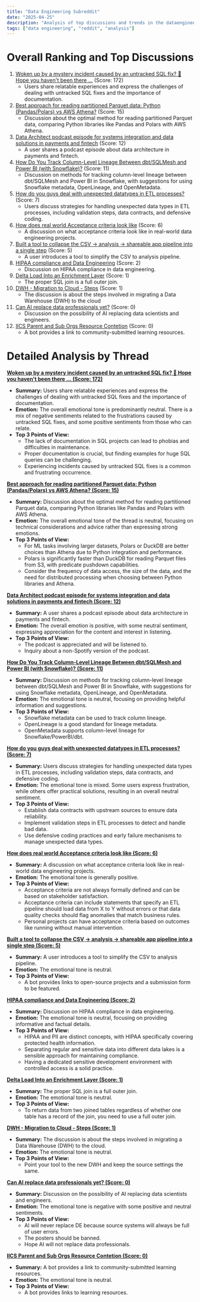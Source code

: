 ```yaml
---
title: "Data Engineering Subreddit"
date: "2025-04-25"
description: "Analysis of top discussions and trends in the dataengineering subreddit"
tags: ["data engineering", "reddit", "analysis"]
---
```


# Overall Ranking and Top Discussions
1.  [Woken up by a mystery incident caused by an untracked SQL fix? 🌝 Hope you haven't been there ...](https://i.redd.it/zt5n3lcjcywe1.png) (Score: 172)
    *   Users share relatable experiences and express the challenges of dealing with untracked SQL fixes and the importance of documentation.
2.  [Best approach for reading partitioned Parquet data: Python (Pandas/Polars) vs AWS Athena?](https://www.reddit.com/r/dataengineering/comments/1k7lp9q/best_approach_for_reading_partitioned_parquet/) (Score: 15)
    *   Discussion about the optimal method for reading partitioned Parquet data, comparing Python libraries like Pandas and Polars with AWS Athena.
3.  [Data Architect podcast episode for systems integration and data solutions in payments and fintech](https://www.reddit.com/r/dataengineering/comments/1k7f6gx/data_architect_podcast_episode_for_systems/) (Score: 12)
    *   A user shares a podcast episode about data architecture in payments and fintech.
4.  [How Do You Track Column-Level Lineage Between dbt/SQLMesh and Power BI (with Snowflake)?](https://www.reddit.com/r/dataengineering/comments/1k7cj7i/how_do_you_track_columnlevel_lineage_between/) (Score: 11)
    *   Discussion on methods for tracking column-level lineage between dbt/SQLMesh and Power BI in Snowflake, with suggestions for using Snowflake metadata, OpenLineage, and OpenMetadata.
5.  [How do you guys deal with unexpected datatypes in ETL processes?](https://www.reddit.com/r/dataengineering/comments/1k7n4uc/how_do_you_guys_deal_with_unexpected_datatypes_in/) (Score: 7)
    *   Users discuss strategies for handling unexpected data types in ETL processes, including validation steps, data contracts, and defensive coding.
6.  [How does real world Acceptance criteria look like](https://www.reddit.com/r/dataengineering/comments/1k7ml97/how_does_real_world_acceptance_criteria_look_like/) (Score: 6)
    *   A discussion on what acceptance criteria look like in real-world data engineering projects.
7.  [Built a tool to collapse the CSV → analysis → shareable app pipeline into a single step](https://www.reddit.com/r/dataengineering/comments/1k7elh2/built_a_tool_to_collapse_the_csv_analysis/) (Score: 5)
    *   A user introduces a tool to simplify the CSV to analysis pipeline.
8.  [HIPAA compliance and Data Engineering](https://www.reddit.com/r/dataengineering/comments/1k7jrjr/hipaa_compliance_and_data_engineering/) (Score: 2)
    *   Discussion on HIPAA compliance in data engineering.
9.  [Delta Load Into an Enrichment Layer](https://www.reddit.com/r/dataengineering/comments/1k7hxii/delta_load_into_an_enrichment_layer/) (Score: 1)
    *   The proper SQL join is a full outer join.
10. [DWH - Migration to Cloud - Steps](https://www.reddit.com/r/dataengineering/comments/1k7tvq0/dwh_migration_to_cloud_steps/) (Score: 1)
    *   The discussion is about the steps involved in migrating a Data Warehouse (DWH) to the cloud
11. [Can AI replace data professionals yet?](https://medium.com/@prashant.tandan528/how-far-till-an-ai-replaces-data-scientists-and-engineers-c4efe8c508f7) (Score: 0)
    *   Discussion on the possibility of AI replacing data scientists and engineers.
12. [IICS Parent and Sub Orgs Resource Contetion](https://www.reddit.com/r/dataengineering/comments/1k7mvvt/iics_parent_and_sub_orgs_resource_contetion/) (Score: 0)
    *   A bot provides a link to community-submitted learning resources.

# Detailed Analysis by Thread
**[ Woken up by a mystery incident caused by an untracked SQL fix? 🌝 Hope you haven't been there ... (Score: 172)](https://i.redd.it/zt5n3lcjcywe1.png)**
*  **Summary:**  Users share relatable experiences and express the challenges of dealing with untracked SQL fixes and the importance of documentation.
*  **Emotion:** The overall emotional tone is predominantly neutral. There is a mix of negative sentiments related to the frustrations caused by untracked SQL fixes, and some positive sentiments from those who can relate.
*  **Top 3 Points of View:**
    *   The lack of documentation in SQL projects can lead to phobias and difficulties in maintenance.
    *   Proper documentation is crucial, but finding examples for huge SQL queries can be challenging.
    *   Experiencing incidents caused by untracked SQL fixes is a common and frustrating occurrence.

**[ Best approach for reading partitioned Parquet data: Python (Pandas/Polars) vs AWS Athena? (Score: 15)](https://www.reddit.com/r/dataengineering/comments/1k7lp9q/best_approach_for_reading_partitioned_parquet/)**
*  **Summary:** Discussion about the optimal method for reading partitioned Parquet data, comparing Python libraries like Pandas and Polars with AWS Athena.
*  **Emotion:** The overall emotional tone of the thread is neutral, focusing on technical considerations and advice rather than expressing strong emotions.
*  **Top 3 Points of View:**
    *   For ML tasks involving larger datasets, Polars or DuckDB are better choices than Athena due to Python integration and performance.
    *   Polars is significantly faster than DuckDB for reading Parquet files from S3, with predicate pushdown capabilities.
    *   Consider the frequency of data access, the size of the data, and the need for distributed processing when choosing between Python libraries and Athena.

**[ Data Architect podcast episode for systems integration and data solutions in payments and fintech (Score: 12)](https://www.reddit.com/r/dataengineering/comments/1k7f6gx/data_architect_podcast_episode_for_systems/)**
*  **Summary:** A user shares a podcast episode about data architecture in payments and fintech.
*  **Emotion:** The overall emotion is positive, with some neutral sentiment, expressing appreciation for the content and interest in listening.
*  **Top 3 Points of View:**
    *   The podcast is appreciated and will be listened to.
    *   Inquiry about a non-Spotify version of the podcast.

**[ How Do You Track Column-Level Lineage Between dbt/SQLMesh and Power BI (with Snowflake)? (Score: 11)](https://www.reddit.com/r/dataengineering/comments/1k7cj7i/how_do_you_track_columnlevel_lineage_between/)**
*  **Summary:** Discussion on methods for tracking column-level lineage between dbt/SQLMesh and Power BI in Snowflake, with suggestions for using Snowflake metadata, OpenLineage, and OpenMetadata.
*  **Emotion:** The emotional tone is neutral, focusing on providing helpful information and suggestions.
*  **Top 3 Points of View:**
    *   Snowflake metadata can be used to track column lineage.
    *   OpenLineage is a good standard for lineage metadata.
    *   OpenMetadata supports column-level lineage for Snowflake/PowerBI/dbt.

**[ How do you guys deal with unexpected datatypes in ETL processes? (Score: 7)](https://www.reddit.com/r/dataengineering/comments/1k7n4uc/how_do_you_guys_deal_with_unexpected_datatypes_in/)**
*  **Summary:** Users discuss strategies for handling unexpected data types in ETL processes, including validation steps, data contracts, and defensive coding.
*  **Emotion:** The emotional tone is mixed. Some users express frustration, while others offer practical solutions, resulting in an overall neutral sentiment.
*  **Top 3 Points of View:**
    *   Establish data contracts with upstream sources to ensure data reliability.
    *   Implement validation steps in ETL processes to detect and handle bad data.
    *   Use defensive coding practices and early failure mechanisms to manage unexpected data types.

**[ How does real world Acceptance criteria look like (Score: 6)](https://www.reddit.com/r/dataengineering/comments/1k7ml97/how_does_real_world_acceptance_criteria_look_like/)**
*  **Summary:** A discussion on what acceptance criteria look like in real-world data engineering projects.
*  **Emotion:** The emotional tone is generally positive.
*  **Top 3 Points of View:**
    *   Acceptance criteria are not always formally defined and can be based on stakeholder satisfaction.
    *   Acceptance criteria can include statements that specify an ETL pipeline should load data from X to Y without errors or that data quality checks should flag anomalies that match business rules.
    *  Personal projects can have acceptance criteria based on outcomes like running without manual intervention.

**[ Built a tool to collapse the CSV → analysis → shareable app pipeline into a single step (Score: 5)](https://www.reddit.com/r/dataengineering/comments/1k7elh2/built_a_tool_to_collapse_the_csv_analysis/)**
*  **Summary:** A user introduces a tool to simplify the CSV to analysis pipeline.
*  **Emotion:** The emotional tone is neutral.
*  **Top 3 Points of View:**
    *   A bot provides links to open-source projects and a submission form to be featured.

**[ HIPAA compliance and Data Engineering (Score: 2)](https://www.reddit.com/r/dataengineering/comments/1k7jrjr/hipaa_compliance_and_data_engineering/)**
*  **Summary:** Discussion on HIPAA compliance in data engineering.
*  **Emotion:** The emotional tone is neutral, focusing on providing informative and factual details.
*  **Top 3 Points of View:**
    *   HIPAA and PII are distinct concepts, with HIPAA specifically covering protected health information.
    *   Separating regular and sensitive data into different data lakes is a sensible approach for maintaining compliance.
    *   Having a dedicated sensitive development environment with controlled access is a solid practice.

**[ Delta Load Into an Enrichment Layer (Score: 1)](https://www.reddit.com/r/dataengineering/comments/1k7hxii/delta_load_into_an_enrichment_layer/)**
*  **Summary:** The proper SQL join is a full outer join.
*  **Emotion:** The emotional tone is neutral.
*  **Top 3 Points of View:**
    *   To return data from two joined tables regardless of whether one table has a record of the join, you need to use a full outer join.

**[ DWH - Migration to Cloud - Steps (Score: 1)](https://www.reddit.com/r/dataengineering/comments/1k7tvq0/dwh_migration_to_cloud_steps/)**
*  **Summary:** The discussion is about the steps involved in migrating a Data Warehouse (DWH) to the cloud.
*  **Emotion:** The emotional tone is neutral.
*  **Top 3 Points of View:**
    *   Point your tool to the new DWH and keep the source settings the same.

**[ Can AI replace data professionals yet? (Score: 0)](https://medium.com/@prashant.tandan528/how-far-till-an-ai-replaces-data-scientists-and-engineers-c4efe8c508f7)**
*  **Summary:** Discussion on the possibility of AI replacing data scientists and engineers.
*  **Emotion:** The emotional tone is negative with some positive and neutral sentiments.
*  **Top 3 Points of View:**
    *   AI will never replace DE because source systems will always be full of user errors.
    *   The posters should be banned.
    *   Hope AI will not replace data professionals.

**[ IICS Parent and Sub Orgs Resource Contetion (Score: 0)](https://www.reddit.com/r/dataengineering/comments/1k7mvvt/iics_parent_and_sub_orgs_resource_contetion/)**
*  **Summary:** A bot provides a link to community-submitted learning resources.
*  **Emotion:** The emotional tone is neutral.
*  **Top 3 Points of View:**
    *   A bot provides links to learning resources.
